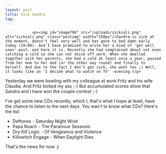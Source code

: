 ```yaml
---
layout: post
title: Sick Sandra
tag: 
---
```



                <p><img id="image796" src="/uploads/sicksali.png" alt="sicksali.png" class="postimg" width="150px"/>Sandra is sick at the moment, doesn't feel very well and has gone to bed damn early today (19:00). And I have promised to write her a kind of 'get well soon'-post, and here it is. Recently she had complained about not even catching a cold so she can not skive off work. When she dwelled together with her parents, she had a cold at least once a year, passed from her mum to her dad (or the other way round) and finally to herself. And due to the fact I don't get sick, she wont too ;) Well, it looks like an 'I decide what to watch on TV' -evening.</p>
<p>Yesterday we were bowling with my colleague at work Fritz and his wife Claudia. And Fritz kicked my ass ;-) But accumulated scores show that Sandra and I have won the couple contest ;-)</p>
<p>I've got some new CDs recently, which I, that's what I hope at least, have the chance to listen to the next days. You wan't to know what CDs? Here's the list:</p>
<ul>
        <li>Deftones - Saturday Night Wrist</li>
        <li>Papa Roach - The Paramour Sessions</li>
    <li>Dry Kill Logic - Of Vengeance and Violence</li>
    <li>Killswitch Engage - When Daylight Dies</li>
</ul>
<p>That's the news for now :) </p>
            
